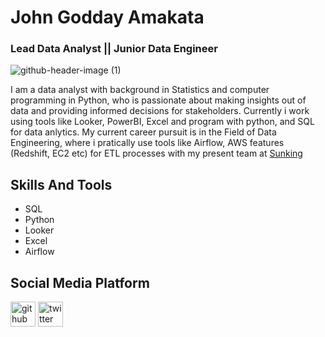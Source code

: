 # John Godday Amakata 
### Lead Data Analyst || Junior Data Engineer

![github-header-image (1)](https://user-images.githubusercontent.com/40917132/236448620-b9d4a628-d2b1-4eaa-a78b-3613df4fbd29.png)

I am a data analyst with background in Statistics and computer programming in Python, who is passionate about making insights out of data and providing informed decisions for stakeholders. Currently i work using tools like Looker, PowerBI, Excel and program with python, and SQL for data anlytics. My current career pursuit is in the Field of Data Engineering, where i pratically use tools like Airflow, AWS features (Redshift, EC2 etc) for ETL processes with my present team at [Sunking](https://www.sunking.com)


## Skills And Tools
- SQL
- Python
- Looker
- Excel
- Airflow

## Social Media Platform 

[<img src='https://cdn.jsdelivr.net/npm/simple-icons@3.0.1/icons/github.svg' alt='github' height='40'>](https://github.com/johngodday)  [<img src='https://cdn.jsdelivr.net/npm/simple-icons@3.0.1/icons/twitter.svg' alt='twitter' height='40'>](https://twitter.com/johngod40)  

<!--
**johngodday/johngodday** is a ✨ _special_ ✨ repository because its `README.md` (this file) appears on your GitHub profile.

Here are some ideas to get you started:

- 🔭 I’m currently working on ...
- 🌱 I’m currently learning ...👋
- 👯 I’m looking to collaborate on ...
- 🤔 I’m looking for help with ...
- 💬 Ask me about ...
- 📫 How to reach me: ...
- 😄 Pronouns: ...
- ⚡ Fun fact: ...
-->
